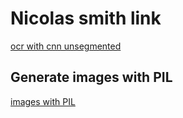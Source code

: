 # Nicolas smith link
[ocr with cnn unsegmented](https://nicholastsmith.wordpress.com/2017/10/14/deep-learning-ocr-using-tensorflow-and-python/)

## Generate images with PIL
[images with PIL](https://code-maven.com/create-images-with-python-pil-pillow)
